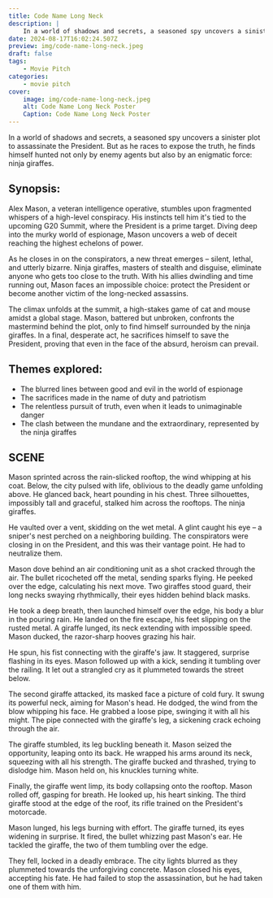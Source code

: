 ```yaml
---
title: Code Name Long Neck
description: |
    In a world of shadows and secrets, a seasoned spy uncovers a sinister plot to assassinate the President. But as he races to expose the truth
date: 2024-08-17T16:02:24.507Z
preview: img/code-name-long-neck.jpeg
draft: false
tags:
    - Movie Pitch
categories:
    - movie pitch
cover:
    image: img/code-name-long-neck.jpeg
    alt: Code Name Long Neck Poster
    Caption: Code Name Long Neck Poster
---
```


In a world of shadows and secrets, a seasoned spy uncovers a sinister plot to assassinate the President. But as he races to expose the truth, he finds himself hunted not only by enemy agents but also by an enigmatic force: ninja giraffes.

## Synopsis:

Alex Mason, a veteran intelligence operative, stumbles upon fragmented whispers of a high-level conspiracy.  His instincts tell him it's tied to the upcoming G20 Summit, where the President is a prime target. Diving deep into the murky world of espionage, Mason uncovers a web of deceit reaching the highest echelons of power.

As he closes in on the conspirators, a new threat emerges – silent, lethal, and utterly bizarre. Ninja giraffes, masters of stealth and disguise, eliminate anyone who gets too close to the truth. With his allies dwindling and time running out, Mason faces an impossible choice: protect the President or become another victim of the long-necked assassins.

The climax unfolds at the summit, a high-stakes game of cat and mouse amidst a global stage. Mason, battered but unbroken, confronts the mastermind behind the plot, only to find himself surrounded by the ninja giraffes. In a final, desperate act, he sacrifices himself to save the President, proving that even in the face of the absurd, heroism can prevail.

## Themes explored:

* The blurred lines between good and evil in the world of espionage
* The sacrifices made in the name of duty and patriotism
* The relentless pursuit of truth, even when it leads to unimaginable danger
* The clash between the mundane and the extraordinary, represented by the ninja giraffes

## SCENE

Mason sprinted across the rain-slicked rooftop, the wind whipping at his coat. Below, the city pulsed with life, oblivious to the deadly game unfolding above. He glanced back, heart pounding in his chest. Three silhouettes, impossibly tall and graceful, stalked him across the rooftops. The ninja giraffes.

He vaulted over a vent, skidding on the wet metal. A glint caught his eye – a sniper's nest perched on a neighboring building. The conspirators were closing in on the President, and this was their vantage point. He had to neutralize them.

Mason dove behind an air conditioning unit as a shot cracked through the air. The bullet ricocheted off the metal, sending sparks flying. He peeked over the edge, calculating his next move. Two giraffes stood guard, their long necks swaying rhythmically, their eyes hidden behind black masks.

He took a deep breath, then launched himself over the edge, his body a blur in the pouring rain. He landed on the fire escape, his feet slipping on the rusted metal. A giraffe lunged, its neck extending with impossible speed. Mason ducked, the razor-sharp hooves grazing his hair.

He spun, his fist connecting with the giraffe's jaw. It staggered, surprise flashing in its eyes. Mason followed up with a kick, sending it tumbling over the railing. It let out a strangled cry as it plummeted towards the street below.

The second giraffe attacked, its masked face a picture of cold fury. It swung its powerful neck, aiming for Mason's head. He dodged, the wind from the blow whipping his face. He grabbed a loose pipe, swinging it with all his might. The pipe connected with the giraffe's leg, a sickening crack echoing through the air.

The giraffe stumbled, its leg buckling beneath it. Mason seized the opportunity, leaping onto its back. He wrapped his arms around its neck, squeezing with all his strength. The giraffe bucked and thrashed, trying to dislodge him. Mason held on, his knuckles turning white.

Finally, the giraffe went limp, its body collapsing onto the rooftop. Mason rolled off, gasping for breath. He looked up, his heart sinking. The third giraffe stood at the edge of the roof, its rifle trained on the President's motorcade.

Mason lunged, his legs burning with effort. The giraffe turned, its eyes widening in surprise. It fired, the bullet whizzing past Mason's ear. He tackled the giraffe, the two of them tumbling over the edge.

They fell, locked in a deadly embrace. The city lights blurred as they plummeted towards the unforgiving concrete. Mason closed his eyes, accepting his fate. He had failed to stop the assassination, but he had taken one of them with him.